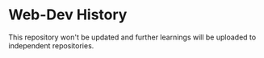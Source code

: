 # Web-Dev History

This repository won't be updated and further learnings will be uploaded to independent repositories.